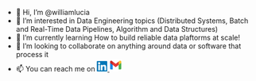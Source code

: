- 👋 Hi, I’m @williamlucia
- 👀 I’m interested in Data Engineering topics (Distributed Systems, Batch and Real-Time Data Pipelines, Algorithm and Data Structures)
- 🌱 I’m currently learning How to build reliable data plaftorms at scale!
- 💞️ I’m looking to collaborate on anything around data or software that process it
- 📫 You can reach me on
  <span>
    <a href="https://www.linkedin.com/in/williamlucia/" target="_blank" rel="noopener noreferrer">
      <img syle='text-align: center' src="images/linkedin.svg" alt="William Lucia | LinkedIn" width="21pt"/>
    </a> 
  </span>
  <span>
    <a href="mailto:williamlucia.wl@gmail.com" target="_blank" rel="noopener noreferrer">
      <img syle='text-align: center' src="images/gmail.svg" alt="William Lucia | Gmail" width="26pt"/>
    </a> 
  </span> 

<!---
williamlucia/williamlucia is a ✨ special ✨ repository because its `README.md` (this file) appears on your GitHub profile.
You can click the Preview link to take a look at your changes.
--->
